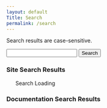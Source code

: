 ```yaml
---
layout: default
Title: Search
permalink: /search
---
```


Search results are case-sensitive. 
<form action="/search" id="site_search">
    <input type="text" id="search_box" name="query">
    <input type="submit" value="Search">
</form> 

### Site Search Results

<ul id="search_results">Search Loading</ul>

### Documentation Search Results

<div id="num_hits_div"></div> 

<ul id="doc_results"></ul>

<script src="/js/lunr.min.js"></script>
<script src="https://ajax.googleapis.com/ajax/libs/jquery/3.7.1/jquery.min.js"></script>
<script src="/js/search.js"></script>
<script> 
    window.onload = function() {
        var param = location.search;
        qstart = param.search("query=");
        qend = qstart + "query=".length;
        var res = param.slice(qend).replace("+"," ").replace("%20"," ");

        $("#search_box").val(res);
        $("#site_search").trigger("submit");
    };

</script>



